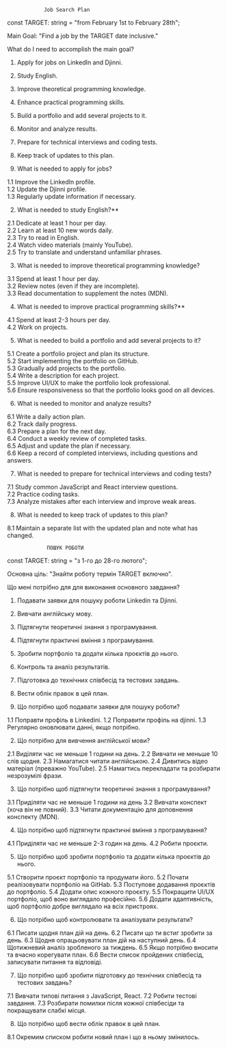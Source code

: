                 Job Search Plan  


const TARGET: string = "from February 1st to February 28th";


Main Goal: "Find a job by the TARGET date inclusive."

What do I need to accomplish the main goal?  

1. Apply for jobs on LinkedIn and Djinni.  
2. Study English.  
3. Improve theoretical programming knowledge.  
4. Enhance practical programming skills.  
5. Build a portfolio and add several projects to it.  
6. Monitor and analyze results.  
7. Prepare for technical interviews and coding tests.  
8. Keep track of updates to this plan.  


1. What is needed to apply for jobs?  

1.1 Improve the LinkedIn profile.  
1.2 Update the Djinni profile.  
1.3 Regularly update information if necessary.  


2. What is needed to study English?**  

2.1 Dedicate at least 1 hour per day.  
2.2 Learn at least 10 new words daily.  
2.3 Try to read in English.  
2.4 Watch video materials (mainly YouTube).  
2.5 Try to translate and understand unfamiliar phrases.  


3. What is needed to improve theoretical programming knowledge?  

3.1 Spend at least 1 hour per day.  
3.2 Review notes (even if they are incomplete).  
3.3 Read documentation to supplement the notes (MDN).  


4. What is needed to improve practical programming skills?**  

4.1 Spend at least 2-3 hours per day.  
4.2 Work on projects.  


5. What is needed to build a portfolio and add several projects to it?  

5.1 Create a portfolio project and plan its structure.  
5.2 Start implementing the portfolio on GitHub.  
5.3 Gradually add projects to the portfolio.  
5.4 Write a description for each project.  
5.5 Improve UI/UX to make the portfolio look professional.  
5.6 Ensure responsiveness so that the portfolio looks good on all devices.  


6. What is needed to monitor and analyze results?  

6.1 Write a daily action plan.  
6.2 Track daily progress.  
6.3 Prepare a plan for the next day.  
6.4 Conduct a weekly review of completed tasks.  
6.5 Adjust and update the plan if necessary.  
6.6 Keep a record of completed interviews, including questions and answers.  



7. What is needed to prepare for technical interviews and coding tests?  

7.1 Study common JavaScript and React interview questions.  
7.2 Practice coding tasks.  
7.3 Analyze mistakes after each interview and improve weak areas.  


8. What is needed to keep track of updates to this plan? 

8.1 Maintain a separate list with the updated plan and note what has changed.


                
                
                
                 ПОШУК РОБОТИ

const TARGET: string = "з 1-го до 28-го лютого";

Основна ціль: "Знайти роботу термін TARGET включно".

Що мені потрібно для для виконання основного завдання?

1. Подавати заявки для пошуку роботи Linkedin та Djinni.
2. Вивчати англійську мову.
3. Підтягнути теоретичні знання з програмування.
4. Підтягнути практичні вміння з програмування.
5. Зробити портфоліо та додати кілька проєктів до нього.
6. Контроль та аналіз результатів.
7. Підготовка до технічних співбесід та тестових завдань.
8. Вести облік правок в цей план.

9. Що потрібно щоб подавати заявки для пошуку роботи?

1.1 Поправти профіль в Linkedini.
1.2 Поправити профіль на djinni.
1.3 Регулярно оновлювати данні, якщо потрібно.

2. Що потрібно для вивчення англійської мови?

2.1 Виділяти час не меньше 1 години на день.
2.2 Вивчати не меньше 10 слів щодня.
2.3 Намагатися читати англійською.
2.4 Дивитись відео матеріал (преважно YouTube).
2.5 Намагтись перекладати та розбирати незрозумілі фрази.

3. Що потрібно щоб підтягнути теоретичні знання з програмування?

3.1 Приділяти час не меньше 1 години на день
3.2 Вивчати конспект (хоча він не повний).
3.3 Читати документацію для доповнення конспекту (MDN).

4. Що потрібно щоб підтягнути практичні вміння з програмування?

4.1 Приділяти час не меньше 2-3 годин на день.
4.2 Робити проєкти.

5. Що потрібно щоб зробити портфоліо та додати кілька проєктів до нього.

5.1 Створити проєкт портфоліо та продумати його.
5.2 Почати реалізовувати портфоліо на GitHab.
5.3 Поступове додавання проєктів до портфоліо.
5.4 Додати опис кожного проєкту.
5.5 Покращити UI/UX портфоліо, щоб воно виглядало професійно.
5.6 Додати адаптивність, щоб портфоліо добре виглядало на всіх пристроях.

6. Що потрібно щоб контролювати та аналізувати результати?

6.1 Писати щодня план дій на день.
6.2 Писати що ти встиг зробити за день.
6.3 Щодня опрацьовувати план дій на наступний день.
6.4 Щотижневий аналіз зробленого за тиждень.
6.5 Якщо потрібно вносити та вчасно корегувати план.
6.6 Вести список пройдених співбесід, записувати питання та відповіді.

7. Що потрібно щоб зробити підготовку до технічних співбесід та тестових завдань?

7.1 Вивчати типові питання з JavaScript, React.
7.2 Робити тестові завдання.
7.3 Розбирати помилки після кожної співбесіди та покращувати слабкі місця.

8. Що потрібно щоб вести облік правок в цей план.

8.1 Окремим списком робити новий план і що в ньому змінилось.
